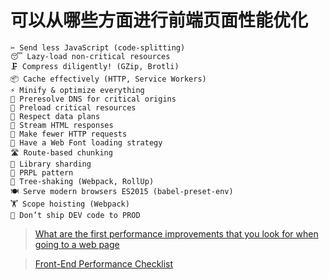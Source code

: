 # 可以从哪些方面进行前端页面性能优化

```
✂️ Send less JavaScript (code-splitting)
😴 Lazy-load non-critical resources
🗜 Compress diligently! (GZip, Brotli)
📦 Cache effectively (HTTP, Service Workers)
⚡️ Minify & optimize everything
🗼 Preresolve DNS for critical origins
💨 Preload critical resources
📲 Respect data plans
🌊 Stream HTML responses
📡 Make fewer HTTP requests
📰 Have a Web Font loading strategy
🛣 Route-based chunking
📒 Library sharding
📱 PRPL pattern
🌴 Tree-shaking (Webpack, RollUp)
🍽 Serve modern browsers ES2015 (babel-preset-env)
🏋️‍ Scope hoisting (Webpack)
🔧 Don’t ship DEV code to PROD
```

> [What are the first performance improvements that you look for when going to a web page](https://dev.to/addyosmani/im-addy-osmani-ask-me-anything-596c)

> [Front-End Performance Checklist](https://github.com/thedaviddias/Front-End-Performance-Checklist)
